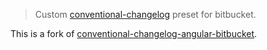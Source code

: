 > Custom [conventional-changelog](https://github.com/ajoslin/conventional-changelog) preset for bitbucket.

This is a fork of [conventional-changelog-angular-bitbucket](https://github.com/uglow/conventional-changelog-angular-bitbucket).
